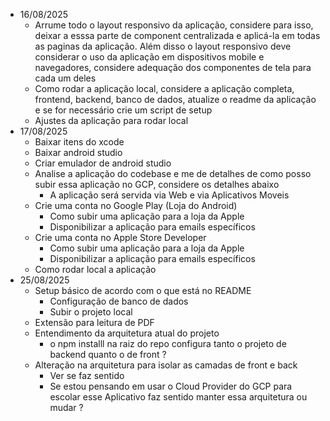- 16/08/2025
    - Arrume todo o layout responsivo da aplicação, considere para isso, deixar a esssa parte de component centralizada e aplicá-la em todas as paginas da aplicação. Além disso o layout responsivo deve considerar o uso da aplicação em dispositivos mobile e navegadores, considere adequação dos componentes de tela para cada um deles
    - Como rodar a aplicação local, considere a aplicação completa, frontend, backend, banco de dados, atualize o readme da aplicação e se for necessário crie um script de setup
    - Ajustes da aplicação para rodar local
- 17/08/2025
    - Baixar itens do xcode 
    - Baixar android studio 
    - Criar emulador de android studio 
    - Analise a aplicação do codebase e me de detalhes de como posso subir essa aplicação no GCP, considere os detalhes abaixo 
        - A aplicação será servida via Web e via Aplicativos Moveis 
    - Crie uma conta no Google Play (Loja do Android) 
        - Como subir uma aplicação para a loja da Apple
        - Disponibilizar a aplicação para emails específicos
    - Crie uma conta no Apple Store Developer 
        - Como subir uma aplicação para a loja da Apple
        - Disponibilizar a aplicação para emails específicos
    - Como rodar local a aplicação
- 25/08/2025
    - Setup básico de acordo com o que está no README
        - Configuração de banco de dados 
        - Subir o projeto local 
    - Extensão para leitura de PDF
    - Entendimento da arquitetura atual do projeto 
        - o npm installl na raiz do repo configura tanto o projeto de backend quanto o de front ?
    - Alteração na arquitetura para isolar as camadas de front e back 
        - Ver se faz sentido 
        - Se estou pensando em usar o Cloud Provider do GCP para escolar esse Aplicativo faz sentido manter essa arquitetura ou mudar ?
